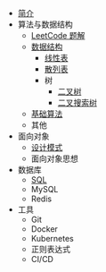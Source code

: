 * [简介](README.md)
* 算法与数据结构
  * [LeetCode 题解](http://jalan.space/leetcode-notebook)
  * [数据结构](algorithm/data-struct/README.md)
    * [线性表](algorithm/data-struct/linear-table/README.md)
    * [散列表](algorithm/data-struct/hash-table/README.md)
    * 树
      * [二叉树](algorithm/data-struct/tree/binary-tree/README.md)
      * [二叉搜索树](algorithm/data-struct/tree/bst/README.md)
  * [基础算法](algorithm/al/README.md)
  * 其他
* 面向对象
  * [设计模式](design/pattern/README.md)
  * 面向对象思想
* 数据库
  * [SQL](db/sql/README.md)
  * MySQL
  * Redis
* 工具
  * Git
  * Docker
  * Kubernetes
  * 正则表达式
  * CI/CD